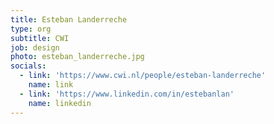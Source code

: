 ```yaml
---
title: Esteban Landerreche
type: org
subtitle: CWI
job: design
photo: esteban_landerreche.jpg
socials:
  - link: 'https://www.cwi.nl/people/esteban-landerreche'
    name: link
  - link: 'https://www.linkedin.com/in/estebanlan'
    name: linkedin
---
```


